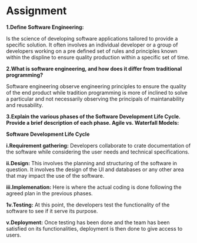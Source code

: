 #   Assignment

**1.Define Software Engineering:**

Is the science of developing software applications tailored to provide a specific solution. It often involves an individual developer or a group of developers working on a pre defined  set of rules and principles known within the displine to ensure quality production within a specific set of time.


**2.What is software engineering, and how does it differ from traditional programming?**

Software engineering observe engineering principles to ensure the quality of the end product while tradition programming is more of inclined to solve a particular and not necessarily observing the principals of maintanability and reusability.


**3.Explain the various phases of the Software Development Life Cycle. Provide a brief description of each phase. Agile vs. Waterfall Models:**

**Software Development Life Cycle**

**i.Requirement gathering:**
     Developers collaborate to crate documentation of the software while considering the user needs and technical specifications.


**ii.Design:**
    This involves the planning and structuring of the software in question. It involves the design of the UI and databases or any other area that may impact the use of the software.

**iii.Implemenation:**
    Here is where the actual coding is done following the agreed plan in the previous phases.

**1v.Testing:**
    At this point, the developers test the functionality of the software to see if it serve its purpose.

**v.Deployment:**
    Once testing has been done and the team has been satisfied on its functionalities, deployment is then done to give access to users. 
    
